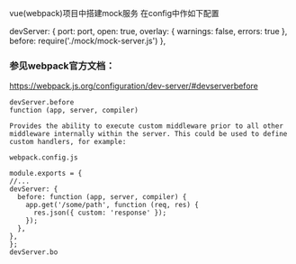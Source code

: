 vue(webpack)项目中搭建mock服务
在config中作如下配置

  devServer: {
    port: port,
    open: true,
    overlay: {
      warnings: false,
      errors: true
    },
    before: require('./mock/mock-server.js')
  },

### 参见webpack官方文档：
https://webpack.js.org/configuration/dev-server/#devserverbefore

  ```
  devServer.before
function (app, server, compiler)

Provides the ability to execute custom middleware prior to all other middleware internally within the server. This could be used to define custom handlers, for example:

webpack.config.js

module.exports = {
  //...
  devServer: {
    before: function (app, server, compiler) {
      app.get('/some/path', function (req, res) {
        res.json({ custom: 'response' });
      });
    },
  },
};
devServer.bo
```